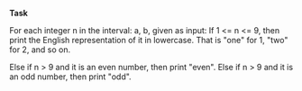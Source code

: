 **Task**

For each integer n in the interval: a, b, given as input:
If 1 <= n <= 9, then print the English representation of it in lowercase. That is "one" for 1, "two" for 2, and so on.

Else if n > 9 and it is an even number, then print "even".
Else if n > 9 and it is an odd number, then print "odd".



